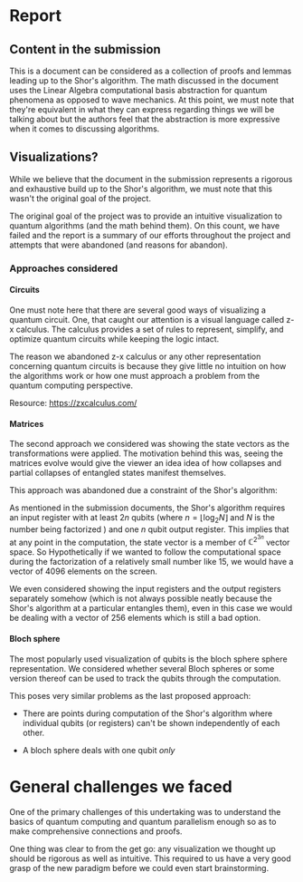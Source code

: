 # Report 

## Content in the submission 

This is a document can be considered as a collection of proofs and lemmas leading up to the Shor's algorithm. The math discussed in the document uses the Linear Algebra computational basis abstraction for quantum phenomena as opposed to wave mechanics. At this point, we must note that they're equivalent in what they can express regarding things we will be talking about but the authors feel that the abstraction is more expressive when it comes to discussing algorithms. 

## Visualizations?

While we believe that the document in the submission represents a rigorous and exhaustive build up to the Shor's algorithm, we must note that this wasn't the original goal of the project. 

The original goal of the project was to provide an intuitive visualization to quantum algorithms (and the math behind them). On this count, we have failed and the report is a summary of our efforts throughout the project and attempts that were abandoned  (and reasons for abandon). 

### Approaches considered 

#### Circuits 

One must note here that there are several good ways of visualizing a quantum circuit. One, that caught our attention is a visual language called z-x calculus. The calculus provides a set of rules to represent, simplify, and optimize quantum circuits while keeping the logic intact. 

The reason we abandoned z-x calculus or any other representation concerning quantum circuits is because they give little no intuition on how the algorithms work or how one must approach a problem from the quantum computing perspective.

Resource: <https://zxcalculus.com/>



#### Matrices 

The second approach we considered was showing the state vectors as the transformations were applied. The motivation behind this was, seeing the matrices evolve would give the viewer an idea idea of how collapses and partial collapses of entangled states manifest themselves. 

This approach was abandoned due a constraint of the Shor's algorithm:

As mentioned in the submission documents, the Shor's algorithm requires an input register with at least $2n$ qubits (where $n = \lfloor \log_2 N \rfloor$ and $N$ is the number being factorized ) and one $n$ qubit output register. This implies that at any point in the computation, the state vector is a member of $\mathbb{C} ^{2^{3n}}$ vector space. So Hypothetically if we wanted to follow the computational space during the factorization of a relatively small number like $15$, we would have a vector of $4096$ elements on the screen. 

We even considered showing the input registers and the output registers separately somehow (which is not always possible neatly because the Shor's algorithm at a particular entangles them), even in this case we would be dealing with a vector of $256$ elements which is still a bad option. 



#### Bloch sphere 

The most popularly used visualization of qubits is the bloch sphere sphere representation. We considered whether several Bloch spheres or some version thereof can be used to track the qubits through the computation. 

This poses very similar problems as the last proposed approach: 

- There are points during computation of the Shor's algorithm where individual qubits (or registers) can't be shown independently of each other. 

- A bloch sphere deals with one qubit _only_

# General challenges we faced 

One of the primary challenges of this undertaking was to understand the basics of quantum computing and quantum parallelism enough so as to make comprehensive connections and proofs. 

One thing was clear to from the get go: any visualization we thought up should be rigorous as well as intuitive. This required to us have a very good grasp of the new paradigm before we could even start brainstorming. 



